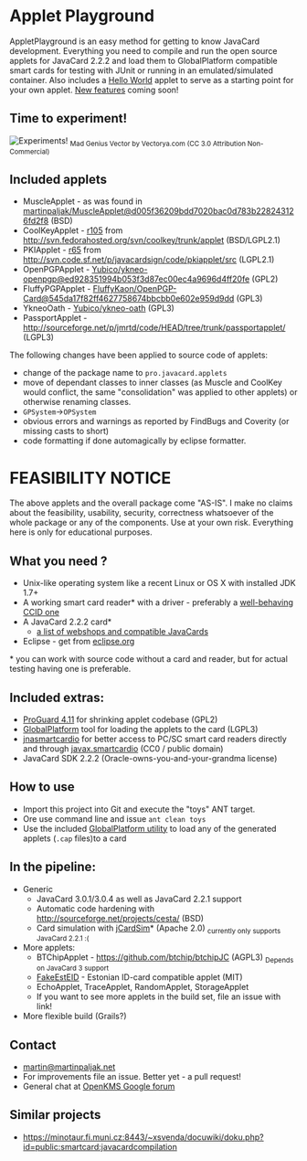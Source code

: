 Applet Playground
=================

AppletPlayground is an easy method for getting to know JavaCard development. Everything you need to compile and run the open source applets for JavaCard 2.2.2 and load them to GlobalPlatform compatible smart cards for testing with JUnit or running in an emulated/simulated container. Also includes a [Hello World](http://en.wikipedia.org/wiki/Hello_world_program) applet to serve as a starting point for your own applet. [New features](#in-the-pipeline) coming soon!

## Time to experiment!
![Experiments!](http://www.freevector.com/site_media/preview_images/FreeVector-Evil-Doctor.jpg)
<sub>Mad Genius Vector by Vectorya.com (CC 3.0 Attribution Non-Commercial)</sub>

## Included applets
 * MuscleApplet - as was found in [martinpaljak/MuscleApplet@d005f36209bdd7020bac0d783b228243126fd2f8](https://github.com/martinpaljak/MuscleApplet/commit/d005f36209bdd7020bac0d783b228243126fd2f8) (BSD)
 * CoolKeyApplet - [r105](http://svn.fedorahosted.org/svn/coolkey/!svn/bc/105/trunk/applet/) from http://svn.fedorahosted.org/svn/coolkey/trunk/applet (BSD/LGPL2.1)
 * PKIApplet - [r65](http://svn.code.sf.net/p/javacardsign/code/!svn/bc/65/pkiapplet/src/) from http://svn.code.sf.net/p/javacardsign/code/pkiapplet/src (LGPL2.1)
 * OpenPGPApplet - [Yubico/ykneo-openpgp@ed928351994b053f3d87ec00ec4a9696d4ff20fe](https://github.com/Yubico/ykneo-openpgp/commit/ed928351994b053f3d87ec00ec4a9696d4ff20fe) (GPL2)
 * FluffyPGPApplet - [FluffyKaon/OpenPGP-Card@545da17f82ff4627758674bbcbb0e602e959d9dd](https://github.com/FluffyKaon/OpenPGP-Card/commit/545da17f82ff4627758674bbcbb0e602e959d9dd) (GPL3)
 * YkneoOath - [Yubico/ykneo-oath](https://github.com/Yubico/ykneo-oath/) (GPL3)
 * PassportApplet - http://sourceforge.net/p/jmrtd/code/HEAD/tree/trunk/passportapplet/ (LGPL3)

The following changes have been applied to source code of applets:
 * change of the package name to ```pro.javacard.applets```
 * move of dependant classes to inner classes (as Muscle and CoolKey would conflict, the same "consolidation" was applied to other applets) or otherwise renaming classes.
 * ```GPSystem```->```OPSystem``` 
 * obvious errors and warnings as reported by FindBugs and Coverity (or missing casts to short)
 * code formatting if done automagically by eclipse formatter.

# FEASIBILITY NOTICE
 The above applets and the overall package come "AS-IS". I make no claims about the feasibility, usability, security, correctness whatsoever of the whole package or any of the components. Use at your own risk. Everything here is only for educational purposes.

## What you need ?
 * Unix-like operating system like a recent Linux or OS X with installed JDK 1.7+
 * A working smart card reader* with a driver - preferably a [well-behaving CCID one](http://pcsclite.alioth.debian.org/ccid/section.html)
 * A JavaCard 2.2.2 card*
   * [a list of webshops and compatible JavaCards](https://github.com/martinpaljak/GlobalPlatform/wiki/TestedCards)
 * Eclipse - get from [eclipse.org](http://eclipse.org/downloads/)

\* you can work with source code without a card and reader, but for actual testing having one is preferable.

## Included extras:
 * [ProGuard 4.11](http://proguard.sourceforge.net/) for shrinking applet codebase (GPL2)
 * [GlobalPlatform](https://github.com/martinpaljak/GlobalPlatform) tool for loading the applets to the card (LGPL3)
 * [jnasmartcardio](https://github.com/jnasmartcardio/jnasmartcardio) for better access to PC/SC smart card readers directly and through [javax.smartcardio](http://docs.oracle.com/javase/7/docs/jre/api/security/smartcardio/spec/javax/smartcardio/package-summary.html) (CC0 / public domain)
 * JavaCard SDK 2.2.2 (Oracle-owns-you-and-your-grandma license)

## How to use
 * Import this project into Git and execute the "toys" ANT target. 
 * Ore use command line and issue ```ant clean toys```
 * Use the included [GlobalPlatform utility](https://github.com/martinpaljak/GlobalPlatform#usage) to load any of the generated applets (```.cap``` files)to a card

## In the pipeline:
 * Generic
   * JavaCard 3.0.1/3.0.4 as well as JavaCard 2.2.1 support
   * Automatic code hardening with http://sourceforge.net/projects/cesta/ (BSD)
   * Card simulation with [jCardSim](https://github.com/licel/jcardsim)* (Apache 2.0) <sub>currently only supports JavaCard 2.2.1 :(</sub>
 * More applets:
   * BTChipApplet - https://github.com/btchip/btchipJC (AGPL3) <sub>Depends on JavaCard 3 support</sub>
   * [FakeEstEID](https://github.com/martinpaljak/AppletPlayground/wiki/FakeEstEID) - Estonian ID-card compatible applet (MIT)
   * EchoApplet, TraceApplet, RandomApplet, StorageApplet
   * If you want to see more applets in the build set, file an issue with link!
 * More flexible build (Grails?)

## Contact
 * martin@martinpaljak.net
 * For improvements file an issue. Better yet - a pull request!
 * General chat at [OpenKMS Google forum](https://groups.google.com/forum/#!forum/openkms)

## Similar projects
 * https://minotaur.fi.muni.cz:8443/~xsvenda/docuwiki/doku.php?id=public:smartcard:javacardcompilation
